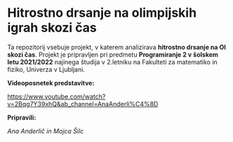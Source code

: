 # Hitrostno drsanje na olimpijskih igrah skozi čas

Ta repozitorij vsebuje projekt, v katerem analizirava **hitrostno drsanje na OI skozi čas**. 
Projekt je pripravljen pri predmetu **Programiranje 2 v šolskem letu 2021/2022**
najinega študija v 2.letniku na Fakulteti za matematiko in fiziko, Univerza v Ljubljani.

**Videoposnetek predstavitve:**

https://www.youtube.com/watch?v=2Bqg7Y39xhQ&ab_channel=AnaAnderli%C4%8D

**Pripravili:**

_Ana Anderlič_ _in_ _Mojca Šilc_
